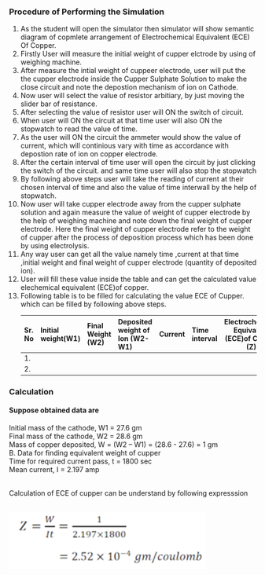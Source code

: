 <h3> Procedure of Performing the Simulation</h3>
<ol> 
  <li> As the student will open the simulator then simulator will show semantic diagram of copmlete arrangement of Electrochemical Equivalent (ECE) Of Copper.<br> </li>
<li> Firstly User will measure the  initial weight of cupper elctrode by using of weighing machine. <br></li>
<li> After measure the intial weight of cuppeer electrode, user will put the the cupper electrode inside the Cupper Sulphate Solution to make the close circuit and note the depostion mechanism of ion on Cathode. <br></li>
  <li> Now user will select the value of resistor arbitiary, by just moving the slider bar of resistance. <br></li>
  <li> After selecting the value of resistor user will ON the switch of circuit. <br></li>
  <li> When user will ON the circuit at that time user will also ON the stopwatch to read the value of time. <br></li>
  <li> As the user will ON the circuit the ammeter would show the value of current, which will continious vary with time as accordance with depostion rate of ion on copper electrode. <br></li>
  <li> After the certain interval of time user will open the circuit by just clicking the switch of the circuit. and same time user will also stop the stopwatch  <br></li>
  <li> By following above steps user will take the reading of current at their chosen interval of time and also the value of time interwall by the help of stopwatch. <br></li>
  <li> Now user will take cupper electrode away from the cupper sulphate solution and again measure the value of weight of cupper electrode by the help of weighing machine and note down the final weight of cupper electrode. Here the final weight of cupper electrode refer to the weight of cupper after the process of deposition process which has been done by using electrolysis. <br></li>
  <li> Any way user can get all the value namely time ,current at that time ,initial weight and final weight of cupper electrode (quantity of deposited ion).<br></li>
  <li> User will fill these value inside the table and can get the calculated value elechemical equivalent (ECE)of copper.<br></li>
  <li> Following table is to be filled for calculating the value ECE of Cupper. which can be filled by following above steps. <br></li>
  
  Sr. No |	Initial weight(W1)	| Final Weight (W2)  | Deposited weight of Ion (W2-W1) | Current  | Time interval | Electrochemical Equivalent (ECE)of Cupper (Z)
:--|:--|:-- |:-- |:-- |:--  |:-:
1.|   <br>  |   <br>  | <br> 
2.|   <br>  |   <br>  | <br> 
</ol>
<h3> Calculation </h3>


<h4> Suppose obtained data are </h4> 
Initial mass of the cathode, W1 = 27.6 gm<br>
Final mass of the cathode, W2 = 28.6 gm<br>
Mass of copper deposited, W = (W2 – W1) = (28.6 - 27.6) = 1 gm<br>
B. Data for finding equivalent weight of cupper<br>
Time for required current pass, t = 1800 sec<br>
Mean current, I = 2.197 amp<br><br>
<p> Calculation of ECE of cupper can be understand by following expresssion </p> </br>

<img src="images/XDD.png">




